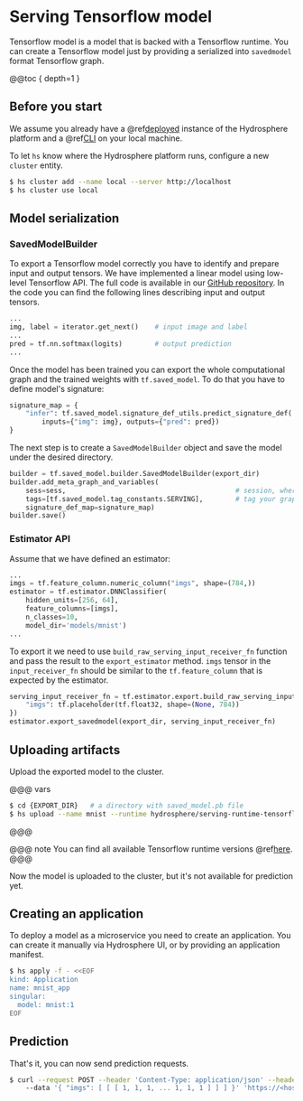 # Serving Tensorflow model

Tensorflow model is a model that is backed with a Tensorflow runtime. You can create a Tensorflow model just by providing a serialized into `savedmodel` format Tensorflow graph. 

@@toc { depth=1 }

## Before you start

We assume you already have a @ref[deployed](../../install/platform.md) instance of the Hydrosphere platform and a @ref[CLI](../../install/client/cli.md) on your local machine.

To let `hs` know where the Hydrosphere platform runs, configure a new `cluster` entity. 

```sh 
$ hs cluster add --name local --server http://localhost
$ hs cluster use local
```

## Model serialization

### SavedModelBuilder

To export a Tensorflow model correctly you have to identify and prepare input and output tensors. We have implemented a linear model using low-level Tensorflow API. The full code is available in our [GitHub repository](https://github.com/Hydrospheredata/hydro-serving-example/blob/master/examples/mnist_tf/train_mnist.py). In the code you can find the following lines describing input and output tensors. 

```python
...
img, label = iterator.get_next()    # input image and label
...
pred = tf.nn.softmax(logits)        # output prediction
...
```

Once the model has been trained you can export the whole computational graph and the trained weights with `tf.saved_model`. To do that you have to define model's signature:

```python
signature_map = {
    "infer": tf.saved_model.signature_def_utils.predict_signature_def(
        inputs={"img": img}, outputs={"pred": pred})
}
```

The next step is to create a `SavedModelBuilder` object and save the model under the desired directory.

```python
builder = tf.saved_model.builder.SavedModelBuilder(export_dir)
builder.add_meta_graph_and_variables(
    sess=sess,                                          # session, where the graph was initialized
    tags=[tf.saved_model.tag_constants.SERVING],        # tag your graph as servable using this constant
    signature_def_map=signature_map)
builder.save()
```

### Estimator API

Assume that we have defined an estimator:

```python
...
imgs = tf.feature_column.numeric_column("imgs", shape=(784,))
estimator = tf.estimator.DNNClassifier(
    hidden_units=[256, 64],
    feature_columns=[imgs],
    n_classes=10,
    model_dir='models/mnist')
...
```

To export it we need to use `build_raw_serving_input_receiver_fn` function and pass the result to the `export_estimator` method. `imgs` tensor in the `input_receiver_fn` should be similar to the `tf.feature_column` that is expected by the estimator. 

```python
serving_input_receiver_fn = tf.estimator.export.build_raw_serving_input_receiver_fn({
    "imgs": tf.placeholder(tf.float32, shape=(None, 784))
})
estimator.export_savedmodel(export_dir, serving_input_receiver_fn)
```

## Uploading artifacts

Upload the exported model to the cluster.

@@@ vars
```sh
$ cd {EXPORT_DIR}   # a directory with saved_model.pb file
$ hs upload --name mnist --runtime hydrosphere/serving-runtime-tensorflow-1.13.1:$project.released_version$
```
@@@

@@@ note
You can find all available Tensorflow runtime versions @ref[here](../../reference/runtimes.md).
@@@

Now the model is uploaded to the cluster, but it's not available for prediction yet. 

## Creating an application

To deploy a model as a microservice you need to create an application. You can create it manually via Hydrosphere UI, or by providing an application manifest.

```sh
$ hs apply -f - <<EOF
kind: Application
name: mnist_app
singular:
  model: mnist:1
EOF
```

## Prediction

That's it, you can now send prediction requests. 

```sh 
$ curl --request POST --header 'Content-Type: application/json' --header 'Accept: application/json' \ 
    --data '{ "imgs": [ [ [ 1, 1, 1, ... 1, 1, 1 ] ] ] }' 'https://<host>/gateway/applications/mnist_app'
```
